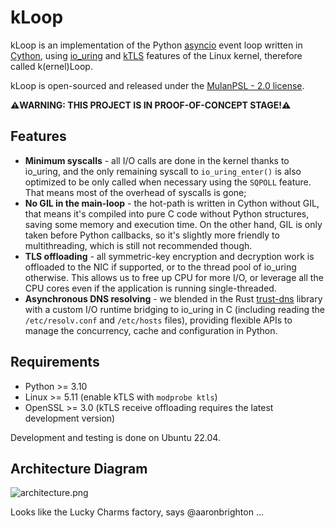 # kLoop

kLoop is an implementation of the Python
[asyncio](https://docs.python.org/3/library/asyncio.html) event loop written
in [Cython](https://cython.org/), using
[io_uring](https://unixism.net/loti/what_is_io_uring.html) and
[kTLS](https://www.kernel.org/doc/html/latest/networking/tls-offload.html)
features of the Linux kernel, therefore called k(ernel)Loop.

kLoop is open-sourced and released under the
[MulanPSL - 2.0 license](http://license.coscl.org.cn/MulanPSL2).

**⚠️WARNING: THIS PROJECT IS IN PROOF-OF-CONCEPT STAGE!⚠️**


## Features

* **Minimum syscalls** - all I/O calls are done in the kernel thanks to
  io_uring, and the only remaining syscall to `io_uring_enter()` is also
  optimized to be only called when necessary using the `SQPOLL` feature. That
  means most of the overhead of syscalls is gone;
* **No GIL in the main-loop** - the hot-path is written in Cython without GIL,
  that means it's compiled into pure C code without Python structures, saving
  some memory and execution time. On the other hand, GIL is only taken before
  Python callbacks, so it's slightly more friendly to multithreading, which is
  still not recommended though.
* **TLS offloading** - all symmetric-key encryption and decryption work is
  offloaded to the NIC if supported, or to the thread pool of io_uring
  otherwise. This allows us to free up CPU for more I/O, or leverage all the
  CPU cores even if the application is running single-threaded.
* **Asynchronous DNS resolving** - we blended in the Rust
  [trust-dns](https://github.com/bluejekyll/trust-dns/) library with a custom
  I/O runtime bridging to io_uring in C (including reading the
  `/etc/resolv.conf` and `/etc/hosts` files), providing flexible APIs to manage
  the concurrency, cache and configuration in Python.


## Requirements

* Python >= 3.10
* Linux >= 5.11 (enable kTLS with `modprobe ktls`)
* OpenSSL >= 3.0 (kTLS receive offloading requires the latest development
  version)

Development and testing is done on Ubuntu 22.04.


## Architecture Diagram

![architecture.png](architecture.png)

Looks like the Lucky Charms factory, says @aaronbrighton ...

